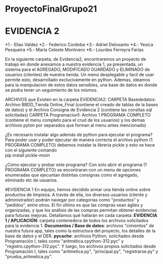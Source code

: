 # ProyectoFinalGrupo21
# EVIDENCIA 2 
*1.- Elías Valdez
*2.- Federico Cordoba
*3.- Adriel Delosanto
*4.- Yesica Pesqueira
*5.- María Celeste Montivero
*6.- Lourdes Ferreyra Farías

En la siguiente carpeta, de Evidencia2, encontraremos un proyecto de trabajo en donde anexamos a nuestra evidencia 1, ya presentada, un sistema para el AGREGADO, MODIFICADO GUARDADO y ELIMINADO de usuarios (clientes) de nuestra tienda. 
Un menú desplegable y facil de usar permite esto, desarrollado exclucivamente en python. Ademas, ideamos para la manipulacion de estos datos sensibles, una base de datos en donde se podra tener un seguimiento de los mismos.

ARCHIVOS que Existen en la carpeta EVIDENCIA2:
CARPETA Basededatos: Archivo BBDD_Tienda Online_Final (contiene el creado de tablas de la bases de datos) y el Archivo Consigna de Evidencia 2 (contiene las consltas sql solicitadas)
CARPETA Programacion1: Archivo 1 PROGRAMA COMPLETO (contiene el menu completo para el crud de los usuarios) y los demas archivos pyton por separados que forman al menu antes mencionado)

¿Es necesario instalar algo además de python para ejecutar el programa?
Para poder usar y poder ejecutar de manera correcta el archivo python (1 PROGRAMA COMPLETO) debemos instalar la libreria pickle y esto se hace con el siguiente comando  
pip install pickle-mixin


¿Cómo ejecutar y probar este programa?
Con solo abrir el programa (1 PROGRAMA COMPLETO) se encontraran con un menu de opciones enumeradas que ejecuntan distintas consignas como el agregado, eliminado etc de usuarios.












#EVIDENCIA 1
En equipo, hemos decidido armar una tienda online sobre productos de limpieza. A través de ella, los diversos usuarios (cliente y administrador) podrán navegar por categorías como "productos" y "pedidos", entre otros.
El fin último es que las compras sean ágiles y organizadas, y que los análisis de las compras permitan obtener evidencias para futuras mejoras.
Detallamos qué hallarán en cada carpeta:
**EVIDENCIA 1 / APLICACIÓN**: carpeta contenedora de todos los archivos solicitados para la evidencia 1.
**Documentos / Base de datos**: archivos "cimientos" de nuestra futura app, tales como la estructura del proyecto, los detalles de la base de datos y el DER.
**__pycache__**: archivos Python, solicitados desde Programación I, tales como "aritmética.cpython-312.pyc" y "registro.cpython-312.pyc".
Y luego, los archivos propios solicitados desde Programación I, tales como "aritmetica.py", "principal.py", "registrarse.py" y "prueba_aritmetica.py".
